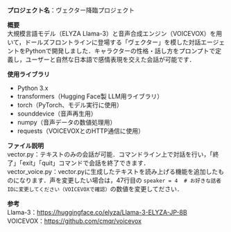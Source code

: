 **プロジェクト名**：ヴェクター降臨プロジェクト

**概要** <br>大規模言語モデル（ELYZA Llama-3）と音声合成エンジン（VOICEVOX）を用いて，ドールズフロントラインに登場する「ヴェクター」を模した対話エージェントをPythonで開発しました．キャラクターの性格・話し方をプロンプトで定義し，ユーザーと自然な日本語で感情表現を交えた会話が可能です．

**使用ライブラリ** <br>
- Python 3.x<br>
- transformers（Hugging Face製 LLM用ライブラリ）<br>
- torch（PyTorch、モデル実行に使用）<br>
- sounddevice（音声再生用）<br>
- numpy（音声データの数値処理用）<br>
- requests（VOICEVOXとのHTTP通信に使用）<br>

**ファイル説明** <br>vector.py：テキストのみの会話が可能．コマンドライン上で対話を行い，「終了」「exit」「quit」コマンドで会話を終了できます．<br>vector_voice.py：vector.pyに生成したテキストを読み上げる機能を追加したものになります．声を変更したい場合は，47行目の ```speaker = 4  # お好きな話者IDに変更してください（VOICEVOXで確認）```の数値を変更してださい．

**参考**<br> Llama-3：https://huggingface.co/elyza/Llama-3-ELYZA-JP-8B<br> VOICEVOX：https://github.com/cmqr/voicevox
